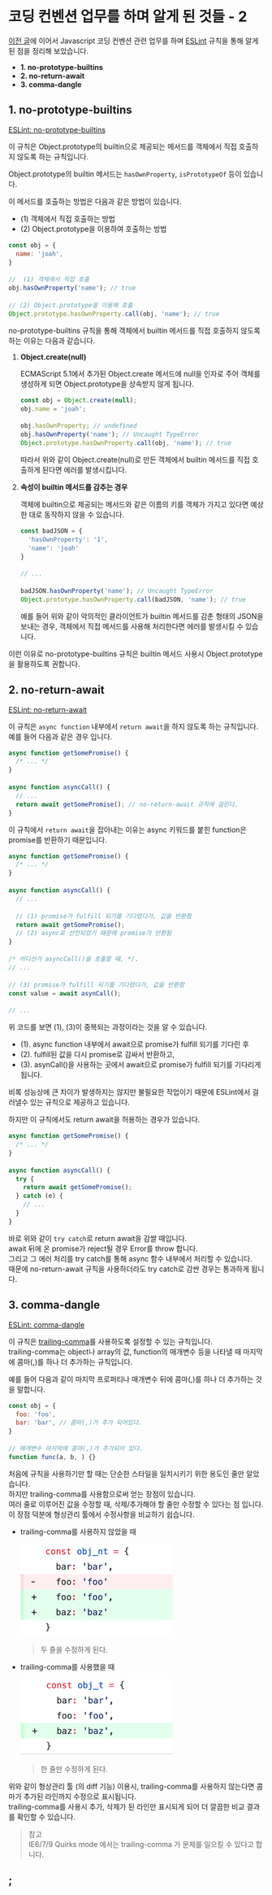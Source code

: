 # 코딩 컨벤션 업무를 하며 알게 된 것들 - 2

[이전 글](https://yeonjuan.github.io/coding-convention/)에 이어서 Javascript 코딩 컨벤션 관련 업무를 하며 [ESLint](https://eslint.org/) 규칙을 통해 알게 된 점을 정리해 보았습니다.  

 - **1. no-prototype-builtins**  
 - **2. no-return-await**  
 - **3. comma-dangle**  

## 1. no-prototype-builtins
[ESLint: no-prototype-builtins](https://eslint.org/docs/rules/no-prototype-builtins)  

이 규칙은 Object.prototype의 builtin으로 제공되는 메서드를 객체에서 직접 호출하지 않도록 하는 규칙입니다.  

Object.prototype의 builtin 메서드는 `hasOwnProperty`, `isPrototypeOf` 등이 있습니다.  

이 메서드를 호출하는 방법은 다음과 같은 방법이 있습니다.  

* (1) 객체에서 직접 호출하는 방법  
* (2) Object.prototype을 이용하여 호출하는 방법  

```js
const obj = {
  name: 'joah',
}

//  (1) 객체에서 직접 호출
obj.hasOwnProperty('name'); // true

// (2) Object.prototype을 이용해 호출
Object.prototype.hasOwnProperty.call(obj, 'name'); // true
```
  
no-prototype-builtins 규칙을 통해 객체에서 builtin 메서드를 직접 호출하지 않도록 하는 이유는 다음과 같습니다.  
  

  1. **Object.create(null)**  

      ECMAScript 5.1에서 추가된 Object.create 메서드에 null을 인자로 주어 객체를 생성하게 되면 Object.prototype을 상속받지 않게 됩니다.  

      ```js
      const obj = Object.create(null);
      obj.name = 'joah';

      obj.hasOwnProperty; // undefined
      obj.hasOwnProperty('name'); // Uncaught TypeError
      Object.prototype.hasOwnProperty.call(obj, 'name'); // true
      ```

      따라서 위와 같이 Object.create(null)로 만든 객체에서 builtin 메서드를 직접 호출하게 된다면 에러를 발생시킵니다.  

  2. **속성이 builtin 메서드를 감추는 경우**  

      객체에 builtin으로 제공되는 메서드와 같은 이름의 키를 객체가 가지고 있다면 예상한 대로 동작하지 않을 수 있습니다.  

      ```js
      const badJSON = {
        'hasOwnProperty': '1',
        'name': 'joah'
      }

      // ...

      badJSON.hasOwnProperty('name'); // Uncaught TypeError
      Object.prototype.hasOwnProperty.call(badJSON, 'name'); // true
      ```

      예를 들어 위와 같이 악의적인 클라이언트가 builtin 메서드를 감춘 형태의 JSON을 보내는 경우, 객체에서 직접 메서드를 사용해 처리한다면 에러를 발생시킬 수 있습니다.  
  
  이런 이유로 no-prototype-builtins 규칙은 builtin 메서드 사용시 Object.prototype을 활용하도록 권합니다.  


## 2. no-return-await
[ESLint: no-return-await](https://eslint.org/docs/rules/no-return-await)  

이 규칙은 `async function` 내부에서 `return await`을 하지 않도록 하는 규칙입니다. 예를 들어 다음과 같은 경우 입니다.  

```js
async function getSomePromise() {
  /* ... */
}

async function asyncCall() {
  // ...
  return await getSomePromise(); // no-return-await 규칙에 걸린다.
}
```
  
이 규칙에서 `return await`을 잡아내는 이유는 async 키워드를 붙힌 function은 promise를 반환하기 때문입니다.  

```js
async function getSomePromise() {
  /* ... */
}

async function asyncCall() {
  // ...

  // (1) promise가 fulfill 되기를 기다렸다가, 값을 반환함
  return await getSomePromise();
  // (2) async로 선언되었기 때문에 promise가 반환됨
}

/* 어디선가 asyncCall()을 호출할 때, */.
// ...

// (3) promise가 fulfill 되기를 기다렸다가, 값을 반환함
const value = await asynCall();

// ...
```
위 코드를 보면 (1), (3)이 중복되는 과정이라는 것을 알 수 있습니다.  
  * (1). async function 내부에서 await으로 promise가 fulfill 되기를 기다린 후  
  * (2). fulfill된 값을 다시 promise로 감싸서 반환하고,  
  * (3). asynCall()을 사용하는 곳에서 await으로 promise가 fulfill 되기를 기다리게 됩니다.  

비록 성능상에 큰 차이가 발생하지는 않지만 불필요한 작업이기 때문에 ESLint에서 걸러낼수 있는 규칙으로 제공하고 있습니다.  

하지만 이 규칙에서도 return await을 허용하는 경우가 있습니다.  

```js
async function getSomePromise() {
  /* ... */
}

async function asyncCall() {
  try {
    return await getSomePromise();
  } catch (e) {
    // ...
  }
}
```

바로 위와 같이 `try catch`로 return await을 감쌀 때입니다.  
await 뒤에 온 promise가 reject될 경우 Error를 throw 합니다.  
그리고 그 에러 처리를 try catch를 통해 async 함수 내부에서 처리할 수 있습니다.  
때문에 no-return-await 규칙을 사용하더라도 try catch로 감싼 경우는 통과하게 됩니다.  

## 3. comma-dangle
[ESLint: comma-dangle](https://eslint.org/docs/rules/comma-dangle)  

이 규칙은 [trailing-comma](https://developer.mozilla.org/ko/docs/Web/JavaScript/Reference/Trailing_commas)를 사용하도록 설정할 수 있는 규칙입니다.  
trailing-comma는 object나 array의 값, function의 매개변수 등을 나타낼 때 마지막에 콤마(,)를 하나 더 추가하는 규칙입니다.  

예를 들어 다음과 같이 마지막 프로퍼티나 매개변수 뒤에 콤마(,)를 하나 더 추가하는 것을 말합니다.
```js
const obj = {
  foo: 'foo',
  bar: 'bar', // 콤마(,)가 추가 되어있다.
}

// 매개변수 마지막에 콤마(,)가 추가되어 있다.
function func(a, b, ) {} 
```

처음에 규칙을 사용하기만 할 때는 단순한 스타일을 일치시키기 위한 용도인 줄만 알았습니다.  
하지만 trailing-comma를 사용함으로써 얻는 장점이 있습니다.  
여러 줄로 이루어진 값을 수정할 때, 삭제/추가해야 할 줄만 수정할 수 있다는 점 입니다.  
이 장점 덕분에 형상관리 툴에서 수정사항을 비교하기 쉽습니다.  

 * trailing-comma를 사용하지 않았을 때  

    ![no-trailing-comma](/assets/images/no-trailing-comma.png)

    > 두 줄을 수정하게 된다.

 * trailing-comma를 사용했을 때  

    ![trailing-comma](/assets/images/trailing-comma.png)

    > 한 줄만 수정하게 된다.

위와 같이 형상관리 툴 (의 diff 기능) 이용시,
trailing-comma를 사용하지 않는다면 콤마가 추가된 라인까지 수정으로 표시됩니다.  
trailing-comma를 사용시 추가, 삭제가 된 라인만 표시되게 되어 더 깔끔한 비교 결과를 확인할 수 있습니다.  


> 참고  
> IE6/7/9 Quirks mode 에서는 trailing-comma 가 문제를 일으킬 수 있다고 합니다.  

## ;

